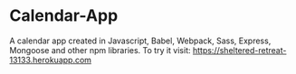 # Calendar-App

A calendar app created in Javascript, Babel, Webpack, Sass, Express, Mongoose and other npm libraries. To try it visit: https://sheltered-retreat-13133.herokuapp.com
